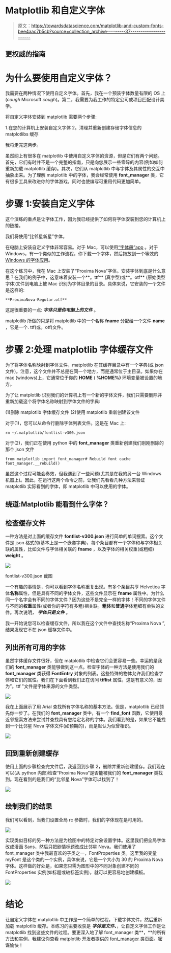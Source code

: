 # Matplotlib 和自定义字体

> 原文：<https://towardsdatascience.com/matplotlib-and-custom-fonts-bee4aac7b5cb?source=collection_archive---------37----------------------->

## 更权威的指南

# 为什么要使用自定义字体？

我需要在两种情况下使用自定义字体。首先，我在一个预装字体数量有限的 OS 上(*cough* Microsoft *cough*)。第二，我需要为我工作的特定公司或项目匹配设计美学。

将自定义字体安装到 matplotlib 需要两个步骤:

1.在您的计算机上安装自定义字体
2。清理并重新创建存储字体信息的 matplotlibs 缓存

我将走完这两步。

虽然网上有很多在 matplotlib 中使用自定义字体的资源，但是它们有两个问题。首先，它们有时并不是一个完整的指南，只是向您展示一些零碎的内容(例如如何重新加载 matplotlib 缓存)。其次，它们从 matplotlib 中与字体及其属性的交互中抽象出来。为了理解 matplotlib 中的字体，我会经常使用 **font_manager** 类，它有很多工具来改进你的字体游戏，同时也使编写可重用代码更加简单。

# 步骤 1:安装自定义字体

这个演练的重点是让字体工作，因为我已经提供了如何将字体安装到您的计算机上的链接。

我们将使用“比邻星新星”字体。

在电脑上安装自定义字体非常容易。对于 Mac，可以使用[“字体册”app](https://support.apple.com/guide/font-book/install-and-validate-fonts-fntbk1000/mac) 。对于 Windows，有一个类似的工作流程，你下载一个字体，然后拖放到一个等效的 [Windows 的字体应用](https://www.digitaltrends.com/computing/how-to-install-fonts-in-windows-10/)。

在这个练习中，我在 Mac 上安装了“Proxima Nova”字体。安装字体到底是什么意思？在我们的例子中，这意味着安装一个**。ttf** (真字型)或**。otf** (原始类型字体)文件到电脑上被 Mac 识别为字体目录的目录。具体来说，它安装的一个文件是这样的:

```
**ProximaNova-Regular.otf**
```

这是很重要的一点: ***字体只是你电脑上的文件*** 。

matplotlib 所做的只是将 matplotlib 中的一个名称 **fname** 分配给一个文件 **name** ，它是一个. ttf(或。otf)文件。

# 步骤 2:处理 matplotlib 字体缓存文件

为了将字体名称映射到字体文件，matplotlib 在其缓存目录中有一个字典(或 json 文件)。注意，这个文件并不总是在同一个地方，而是通常位于主目录。如果你在 mac (windows)上，它通常位于你的 **HOME** ( **%HOME%)** 环境变量被设置的地方。

为了让 matplotlib 识别我们的计算机上有一个新的字体文件，我们只需要删除并重新加载这个将字体名称映射到字体文件的字典:

(1)删除 matplotlib 字体缓存文件
(2)使用 matplotlib 重新创建该文件

对于(1)，您可以从命令行删除字体列表文件。这是在 Mac 上:

```
rm ~/.matplotlib/fontlist-v300.json
```

对于(2)，我们正在使用 python 中的 **font_manager** 类重新创建我们刚刚删除的那个 json 文件

```
from matplotlib import font_manager# Rebuild font cache
font_manager.__rebuild()
```

虽然这个过程可能会奏效，但我遇到了一些问题(尤其是在我的另一台 Windows 机器上)。因此，在运行这两个命令之前，让我们先看看几种方法来验证 matplotlib 实际看到的字体，即 matplotlib 中可以使用的字体。

## 绕道:Matplotlib 能看到什么字体？

## 检查缓存文件

一种方法是对上面的缓存文件 **fontlist-v300.json** 进行简单的单词搜索。这个文件是 json 格式的(基本上是一个嵌套字典)，每个条目都有一个字体和与字体相关联的属性，比如文件与字体相关联的 **fname** ，以及字体的相关权重(或粗细) **weight** 。

![](img/800a9cd65b072cf538ccec430e7b92f9.png)

fontlist-v300.json 截图

一个有趣的事情是，你可以看到字体名称重复出现。有多个条目共享 Helvetica 字体**名称**属性，但是具有不同的字体文件，这些文件显示在 **fname** 属性中。为什么同一个名字会有不同的字体文件？因为这些不是完全一样的字体！不同的字体文件与不同的**权重**属性(或者你的字符有多粗)相关联。**粗体**和**普通**字体粗细有单独的文件。再次说明， ***字体只是文件*** 。

我一开始说您可以检查缓存文件，所以我在这个文件中查找名称“Proxima Nova ”,结果发现它不在 json 缓存文件中。

## 列出所有可用的字体

虽然字体缓存文件很好，但在 matplotlib 中检查它们会更容易一些。幸运的是我们的 **font_manager** 类能够做到这一点。检查字体的一种方法是使用我们的 **font_manager** 类获得 **FontEntry** 对象的列表。这些特殊的物体允许我们检查字体和它们的属性。我们在下面看到我们正在访问 **ttflist** 属性，这是有意义的，因为”。ttf "文件是字体来源的文件类型。

![](img/86bb3317cc4d888708b8aed2390b5284.png)

我在上面展示了用 Arial 查找所有字体名称的基本方法。但是，matplotlib 已经领先你一步了。在我们的 **font_manager** 类中，有一个 **find_font** 函数，它使用最近邻搜索方法来尝试并查找具有您给定名称的字体。我们看到的是，如果它不能找到一个比邻星 Nova 字体文件(如预期的)，而是默认为似曾相识。

![](img/7e614cd65e1f50b13f642302292708c0.png)

## 回到重新创建缓存

使用上面的步骤检查完文件后，我返回到步骤 2，删除并重新创建缓存。我们现在可以(从 python 内部)检查“Proxima Nova”是否能被我们的 **font_manager** 类找到。现在看到的是我们的“比邻星 Nova”字体可以找到了！

![](img/282484a82b40e5b7db80aa43776e2a62.png)

## 绘制我们的结果

我们可以看到，当我们设置全局 rc 参数时，我们的字体现在是可用的。

![](img/2fdf160c4189d0d4930816b6c59ad830.png)

实现类似目标的另一种方法是为绘图中的特定对象设置字体。这里我们把全局字体改成漫画 Sans，然后只把剧情标题改成比邻星 Nova。我们使用了 font_manager 类中我最喜欢的子类之一，FontProperties 类。这里我的变量 myFont 是这个类的一个实例，具体来说，它是一个大小为 30 的 Proxima Nova 字体。这样做的好处是，如果您只需为图形中的不同对象创建不同的 FontProperties 实例(如标题或轴标签实例)，就可以更容易地创建模板。

![](img/0b498cc1072b365d7f061430785f0cc4.png)

# 结论

让自定义字体在 matplotlib 中工作是一个简单的过程，下载字体文件，然后重新加载 matplotlib 缓存。本练习的主要收获是 ***字体是文件*、**，让自定义字体工作是让 matplotlib 找到这些文件的过程。要更深入地了解 font_manager 类**，**的所有方法和实例，我建议你查看 matplotlib 开发者提供的 [font_manager 类页面](https://matplotlib.org/3.3.3/api/font_manager_api.html)。密谋愉快！